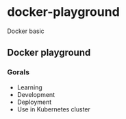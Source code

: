 # docker-playground
Docker basic


## Docker playground

### Gorals

* Learning
* Development
* Deployment
* Use in Kubernetes cluster

